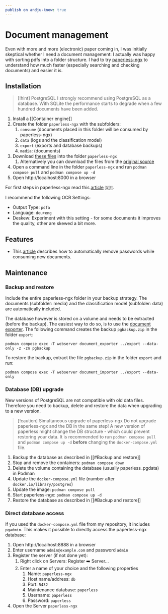 ```yaml
---
publish on andju-know: true
---
```

# Document management
Even with more and more (electronic) paper coming in, I was initially skeptical whether I need a document management: I actually was happy with sorting pdfs into a folder structure. I had to try [paperless-ngx](https://docs.paperless-ngx.com/) to understand how much faster (especially searching and checking documents) and easier it is.
## Installation

> [!hint] PostgreSQL
> I strongly recommend using PostgreSQL as a database. With SQLite the performance starts to degrade when a few hundred documents have been added.

1. Install a [[Container engine]]
2. Create the folder `paperless-ngx` with the subfolders:
	1. `consume` (documents placed in this folder will be consumed by paperless-ngx)
	2. `data` (logs and the classification model)
	3. `export` (exports and database backups)
	4. `media`: (documents)
3. Download [these files](https://github.com/andju/docker-solutions/tree/main/paperless-ngx)  into the folder `paperless-ngx`
	1. Alternatively you can download the files from the [original source](https://github.com/paperless-ngx/paperless-ngx/tree/main/docker/compose)
4. Open a command line in the folder `paperless-ngx` and run `podman compose pull` and `podman compose up -d`
5. Open http://localhost:8000 in a browser

For first steps in paperless-ngx read this [article](https://itv4.de/paperless-ngx-mithilfe-von-docker-unter-windows-installieren/) 🇩🇪.

I recommend the following OCR Settings:

- Output Type: `pdfa`
- Language: `deu+eng`
- Deskew: Experiment with this setting - for some documents it improves the quality, other are skewed a bit more.

## Features

- This [article](https://piep.tech/posts/automatic-password-removal-in-paperless-ngx/) describes how to automatically remove passwords while consuming new documents.
## Maintenance
### Backup and restore
Include the entire paperless-ngx folder in your backup strategy. The documents (subfolder: media) and the classification model (subfolder: data) are automatically included.

The database however is stored on a volume and needs to be extracted (before the backup). The easiest way to do so, is to use the [document exporter](https://docs.paperless-ngx.com/administration/#exporter). The following command creates the backup `pgbackup.zip` in the folder `export`:
```
podman compose exec -T webserver document_exporter ../export --data-only -z -zn pgbackup
```
To restore the backup, extract the file `pgbackup.zip` in the folder `export` and run:
```
podman compose exec -T webserver document_importer ../export --data-only
```
### Database (DB) upgrade
New versions of PostgreSQL are not compatible with old data files. Therefore you need to backup, delete and restore the data when upgrading to a new version.

> [!caution] Simultaneous upgrade of paperless-ngx
> Do not upgrade paperless-ngx and the DB in the same step! A new version of paperless might change the DB structure - which could prevent restoring your data. It is recommended to run `podman compose pull` and `podman compose up -d` **before** changing the `docker-compose.yml` file.

1. Backup the database as described in [[#Backup and restore]]
2. Stop and remove the containers: `podman compose down`
3. Delete the volume containing the database (usually paperless_pgdata) in Podman
4. Update the `docker-compose.yml` file (number after `docker.io/library/postgres`)
5. Update the image: `podman compose pull`
6. Start paperless-ngx: `podman compose up -d`
7. Restore the database as described in [[#Backup and restore]]
### Direct database access
If you used the `docker-compose.yml` file from my repository, it includes `pgadmin`. This makes it possible to directly access the paperless-ngx database:
1. Open http://localhost:8888 in a browser
2. Enter username `admin@example.com` and password `admin`
3. Register the server (if not done yet):
	1. Right click on Servers: Register ➡️ Server...
	2. Enter a name of your choice and the following properties
		1. Name: `paperless-ngx`
		2. Host name/address: `db`
		3. Port: `5432`
		4. Maintenance database: `paperless`
		5. Username: `paperless`
		6. Password: `paperless`
4. Open the Server `paperless-ngx`